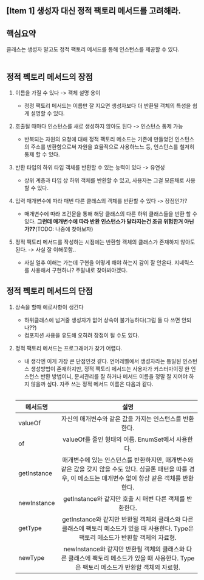 ## [Item 1] 생성자 대신 정적 팩토리 메서드를 고려해라.



## 핵심요약
클래스는 생성자 말고도 정적 팩토리 메서드를 통해 인스턴스를 제공할 수 있다. <br><br>



## 정적 펙토리 메서드의 장점
1. 이름을 가질 수 있다 -> 객체 설명 용이
    - 정정 팩토리 메서드는 이름만 잘 지으면 생성자보다 더 반환될 객체의 특성을 쉽게 설명할 수 있다. 
    
2. 호출될 때마다 인스턴스를 새로 생성하지 않아도 된다 -> 인스턴스 통제 가능
    - 반복되는 자원의 요청에 대해 정적 팩토리 메소드는 기존에 만들었던 인스턴스의 주소를 반환함으로써 자원을 효율적으로 사용하느느 등, 인스턴스를 철저히 통제 할 수 있다.

3. 반환 타입의 하위 타입 객체를 반환할 수 있는 능력이 있다 -> 유연성
    - 상위 계층과 타입 상 하위 객체를 반환할 수 있고, 사용자는 그걸 모른채로 사용할 수 있다.

4. 입력 매개변수에 따라 매번 다른 클래스의 객체를 반환할 수 있다 -> 장점인가?
    - 매개변수에 따라 조건문을 통해 해당 클래스의 다른 하위 클래스들을 반환 할 수 있다. **그런데 매개변수에 따라 반환 인스턴스가 달라지는건 조금 위험한거 아닌가??**(TODO: 나중에 찾아보자)

5. 정적 팩토리 메서드를 작성하는 시점에는 반환할 객체의 클래스가 존재하지 않아도 된다. -> 사실 잘 이해못함..
    - 사실 얼추 이해는 가는데 구현을 어떻게 해야 하는지 감이 잘 안온다. 지네릭스를 사용해서 구현하나? 주말내로 찾아봐야겠다.
    

## 정적 펙토리 메서드의 단점
1. 상속을 할때 에로사항이 생긴다
    - 하위클래스에 넘겨줄 생성자가 없어 상속이 불가능하다(그럼 둘 다 쓰면 안되나??)
    - 컴포지션 사용을 유도해 오히려 장점이 될 수도 있다.

2. 정적 팩토리 메서드는 프로그래머가 찾기 어렵다.
    - 내 생각엔 이게 가장 큰 단점인것 같다. 언어레벨에서 생성자라는 통일된 인스턴스 생성방법이 존재하지만, 정적 팩토리 메서드는 사용자가 커스터마이징 한 인스턴스 반환 방법이니, 문서관리를 잘 하거나 메서드 이름을 정말 잘 지어야 하지 않을까 싶다. 자주 쓰는 정적 메서드 이름은 다음과 같다.
    <br><br>
    
    | 메서드명 | 설명 | 
    |---|:---:|
    |valueOf|자신의 매개변수와 같은 값을 가지는 인스턴스를 반환한다.|
    |of| valueOf를 줄인 형태의 이름. EnumSet에서 사용한다.|
    |getInstance| 매개변수에 있는 인스턴스를 반환하지만, 매개변수와 같은 값을 갖지 않을 수도 있다. 싱글톤 패턴을 따를 경우, 이 메소드는 매개변수 없이 항상 같은 객체를 반환한다.|
    |newInstance| getInstance와 같지만 호출 시 매번 다른 객체를 반환한다. |
    |getType| getInstance와 같지만 반환될 객체의 클래스와 다른 클래스에 팩토리 메소드가 있을 때 사용한다. Type은 팩토리 메소드가 반환할 객체의 자료형. |
    |newType| newInstance와 같지만 반환될 객체의 클래스와 다른 클래스에 팩토리 메소드가 있을 때 사용한다. Type은 팩토리 메소드가 반환할 객체의 자료형.|
    
    


